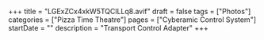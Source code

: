 +++
title = "LGExZCx4xkW5TQClLLq8.avif"
draft = false
tags = ["Photos"]
categories = ["Pizza Time Theatre"]
pages = ["Cyberamic Control System"]
startDate = ""
description = "Transport Control Adapter"
+++
